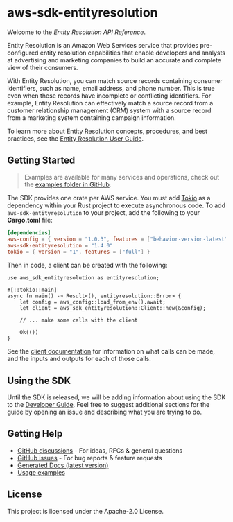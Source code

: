 # aws-sdk-entityresolution

Welcome to the _Entity Resolution API Reference_.

Entity Resolution is an Amazon Web Services service that provides pre-configured entity resolution capabilities that enable developers and analysts at advertising and marketing companies to build an accurate and complete view of their consumers.

With Entity Resolution, you can match source records containing consumer identifiers, such as name, email address, and phone number. This is true even when these records have incomplete or conflicting identifiers. For example, Entity Resolution can effectively match a source record from a customer relationship management (CRM) system with a source record from a marketing system containing campaign information.

To learn more about Entity Resolution concepts, procedures, and best practices, see the [Entity Resolution User Guide](https://docs.aws.amazon.com/entityresolution/latest/userguide/what-is-service.html).

## Getting Started

> Examples are available for many services and operations, check out the
> [examples folder in GitHub](https://github.com/awslabs/aws-sdk-rust/tree/main/examples).

The SDK provides one crate per AWS service. You must add [Tokio](https://crates.io/crates/tokio)
as a dependency within your Rust project to execute asynchronous code. To add `aws-sdk-entityresolution` to
your project, add the following to your **Cargo.toml** file:

```toml
[dependencies]
aws-config = { version = "1.0.3", features = ["behavior-version-latest"] }
aws-sdk-entityresolution = "1.4.0"
tokio = { version = "1", features = ["full"] }
```

Then in code, a client can be created with the following:

```rust,no_run
use aws_sdk_entityresolution as entityresolution;

#[::tokio::main]
async fn main() -> Result<(), entityresolution::Error> {
    let config = aws_config::load_from_env().await;
    let client = aws_sdk_entityresolution::Client::new(&config);

    // ... make some calls with the client

    Ok(())
}
```

See the [client documentation](https://docs.rs/aws-sdk-entityresolution/latest/aws_sdk_entityresolution/client/struct.Client.html)
for information on what calls can be made, and the inputs and outputs for each of those calls.

## Using the SDK

Until the SDK is released, we will be adding information about using the SDK to the
[Developer Guide](https://docs.aws.amazon.com/sdk-for-rust/latest/dg/welcome.html). Feel free to suggest
additional sections for the guide by opening an issue and describing what you are trying to do.

## Getting Help

* [GitHub discussions](https://github.com/awslabs/aws-sdk-rust/discussions) - For ideas, RFCs & general questions
* [GitHub issues](https://github.com/awslabs/aws-sdk-rust/issues/new/choose) - For bug reports & feature requests
* [Generated Docs (latest version)](https://awslabs.github.io/aws-sdk-rust/)
* [Usage examples](https://github.com/awslabs/aws-sdk-rust/tree/main/examples)

## License

This project is licensed under the Apache-2.0 License.

